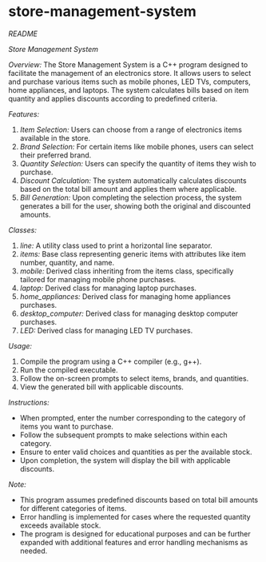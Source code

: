 # store-management-system
*README*

*Store Management System*

*Overview:*
The Store Management System is a C++ program designed to facilitate the management of an electronics store. It allows users to select and purchase various items such as mobile phones, LED TVs, computers, home appliances, and laptops. The system calculates bills based on item quantity and applies discounts according to predefined criteria.

*Features:*
1. *Item Selection:* Users can choose from a range of electronics items available in the store.
2. *Brand Selection:* For certain items like mobile phones, users can select their preferred brand.
3. *Quantity Selection:* Users can specify the quantity of items they wish to purchase.
4. *Discount Calculation:* The system automatically calculates discounts based on the total bill amount and applies them where applicable.
5. *Bill Generation:* Upon completing the selection process, the system generates a bill for the user, showing both the original and discounted amounts.

*Classes:*
1. *line:* A utility class used to print a horizontal line separator.
2. *items:* Base class representing generic items with attributes like item number, quantity, and name.
3. *mobile:* Derived class inheriting from the items class, specifically tailored for managing mobile phone purchases.
4. *laptop:* Derived class for managing laptop purchases.
5. *home_appliances:* Derived class for managing home appliances purchases.
6. *desktop_computer:* Derived class for managing desktop computer purchases.
7. *LED:* Derived class for managing LED TV purchases.

*Usage:*
1. Compile the program using a C++ compiler (e.g., g++).
2. Run the compiled executable.
3. Follow the on-screen prompts to select items, brands, and quantities.
4. View the generated bill with applicable discounts.

*Instructions:*
- When prompted, enter the number corresponding to the category of items you want to purchase.
- Follow the subsequent prompts to make selections within each category.
- Ensure to enter valid choices and quantities as per the available stock.
- Upon completion, the system will display the bill with applicable discounts.

*Note:*
- This program assumes predefined discounts based on total bill amounts for different categories of items.
- Error handling is implemented for cases where the requested quantity exceeds available stock.
- The program is designed for educational purposes and can be further expanded with additional features and error handling mechanisms as needed.
